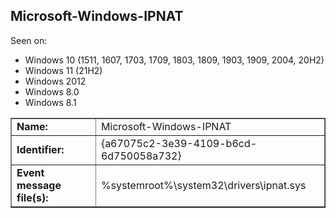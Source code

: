 ## Microsoft-Windows-IPNAT

Seen on:
* Windows 10 (1511, 1607, 1703, 1709, 1803, 1809, 1903, 1909, 2004, 20H2)
* Windows 11 (21H2)
* Windows 2012
* Windows 8.0
* Windows 8.1

<table border="1" class="docutils">
  <tbody>
    <tr>
      <td><b>Name:</b></td>
      <td>Microsoft-Windows-IPNAT</td>
    </tr>
    <tr>
      <td><b>Identifier:</b></td>
      <td>{a67075c2-3e39-4109-b6cd-6d750058a732}</td>
    </tr>
    <tr>
      <td><b>Event message file(s):</b></td>
      <td>%systemroot%\system32\drivers\ipnat.sys</td>
    </tr>
  </tbody>
</table>

&nbsp;

